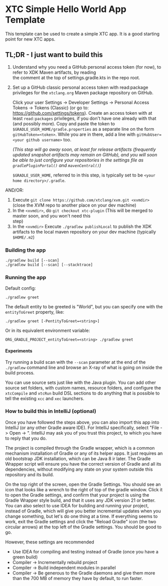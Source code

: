 # XTC Simple Hello World App Template

This template can be used to create a simple XTC app. It is a good starting point for new XTC apps.

## TL;DR - I just want to build this

1) Understand why you need a GitHub personal access token (for now), to refer to XDK Maven artifacts, by reading   
   the comment at the top of settings.gradle.kts in the repo root.
2) Set up a GitHub classic personal access token with read:package privileges for the `xtclang.org` Maven
   package repository on GitHub.
   
   Click your user Settings -> Developer Settings -> Personal Access Tokens -> Tokens (Classic) (or go 
   to: https://github.com/settings/tokens). Create an access token with at least `read:packages` privileges,
   if you don't have one already with that (and possibly more). Copy and paste the token to
   `$GRADLE_USER_HOME/gradle.properties` as a separate line on the form `gitHubToken=<token>`. While you are 
   in there, add a line with `gitHubUser=<your github username>` too. 

   *(This step will go away soon, at least for release artifacts (frequently updated snapshot artifacts may
    remain on GitHub), and you will soon be able to just configure your repositories in the settings file as
   `gradlePluginPortal()` and `mavenCentral()`)*

   `$GRADLE_USER_HOME`, referred to in this step, is typically set to be `<your home directory>/.gradle`.

AND/OR:

1) Execute `git clone https://github.com/xtclang/xvm.git <xvmdir>` (close the XVM repo to another place on 
   your dev machine)
2) In the `<xvmdir>`, do `git checkout xtc-plugin` (This will be merged to master soon, and you won't need this  
   step)
3) In the `<xvmdir>` Execute `./gradlew publishLocal` to publish the XDK artifacts to the local maven repository
   on your dev machine (typically `$HOME/.m2`)

### Building the app

```
./gradlew build [--scan]
./gradlew build [--scan] [--stacktrace]
```

### Running the app 

Default config:
```
./gradlew greet 
```

The default entity to be greeted is "World", but you can specify one with the `entityToGreet`
property, like:

```
./gradlew greet [-PentityToGreet=<string>]
```

Or in its equivalent environment variable:

```
ORG_GRADLE_PROJECT_entityToGreet=<string> ./gradlew greet
```

#### Experiments

Try running a build scan with the `--scan` parameter at the end of the `./gradlew` command line and
browse an X-ray of what is going on inside the build process.

You can use source sets just like with the Java plugin. You can add other source set folders, 
with custom names, resource folders, and configure the `xtcCompile` and `xtcRun` build DSL sections
to do anything  that is possible to tell the existing `xcc` and `xec` launchers.

### How to build this in IntelliJ (optional)

Once you have followed the steps above, you can also import this app into IntelliJ (or any other Gradle
aware IDE). For IntelliJ specifically, select "File -> Open -> <repo root for this repo>". IntelliJ
may ask you of you trust this project, to which you have to reply that you do.

The project is compiled through the Gradle wrapper, which is a common mechanism 
installation of Gradle or any of its helper apps. It just requires an old bootstrap JDK installation,
which can be Java 8 ir later. The Gradle Wrapper script will ensure you have the correct version
of Gradle and all its dependencies, without modifying any state on your system outside this repository
and its build.

On the top right of the screen, open the Gradle Settings. You should see an icon that looks like a
wrench to the right of top of the gradle window. Click it to open the Gradle settings, and confirm
that your project is using the Gradle Wrapper style build, and that it uses any JDK version 21 or better.
You can also select to use IDEA for building and running your project, instead of Gradle, which will
give you better incremental updates when you change something, but let's do one thing at a time.
If everything seems to work, exit the Gradle settings and click the "Reload Gradle" icon (the two
circular arrows) at the top left of the Gradle settings. You should be good to go.

However, these settings are recommended
   * Use IDEA for compiling and testing instead of Gradle (once you have a green build)
   * Compiler -> Incrementally rebuild project
   * Compiler -> Build independent modules in parallel
   * Compiler -> Be generous to the Gradle daemons and give them more than the 700 MB of memory they have by default, to run faster.
